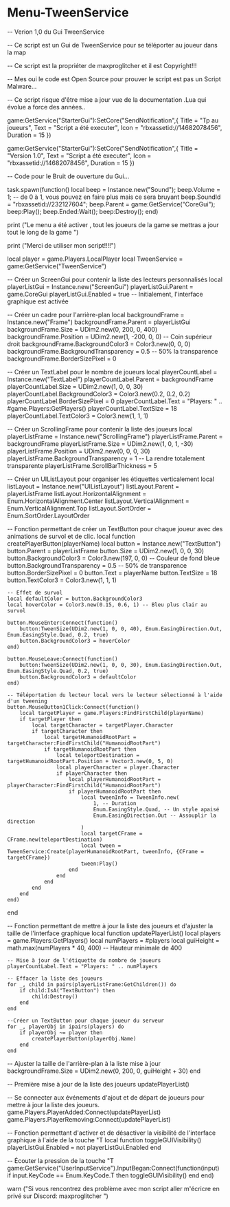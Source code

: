 # Menu-TweenService
-- Verion 1,0 du Gui TweenService

-- Ce script est un Gui de TweenService pour se téléporter au joueur dans la map 

-- Ce script est la propriéter de maxproglitcher et il est Copyright!!!

-- Mes oui le code est Open Source pour prouver le script est pas un Script Malware...

-- Ce script risque d'être mise a jour vue de la documentation .Lua qui évolue a force des années..

game:GetService("StarterGui"):SetCore("SendNotification",{
  Title = "Tp au joueurs", 
  Text = "Script a été executer", 
  Icon = "rbxassetid://14682078456",
  Duration = 15
})

game:GetService("StarterGui"):SetCore("SendNotification",{
  Title = "Version 1.0", 
  Text = "Script a été executer", 
  Icon = "rbxassetid://14682078456",
  Duration = 15
})
 
-- Code pour le Bruit de ouverture du Gui...

task.spawn(function()
  local beep = Instance.new("Sound");
  beep.Volume = 1; -- de 0 à 1, vous pouvez en faire plus mais ce sera bruyant
  beep.SoundId = "rbxassetid://232127604";
  beep.Parent = game:GetService("CoreGui");
  beep:Play();
  beep.Ended:Wait();
  beep:Destroy();
end)
 
print ("Le menu a été activer , tout les joueurs de la game se mettras a jour tout le long de la game ")
 
print ("Merci de utiliser mon script!!!!")
 
local player = game.Players.LocalPlayer
local TweenService = game:GetService("TweenService")
 
-- Créer un ScreenGui pour contenir la liste des lecteurs personnalisés
local playerListGui = Instance.new("ScreenGui")
playerListGui.Parent = game.CoreGui
playerListGui.Enabled = true -- Initialement, l'interface graphique est activée
 
-- Créer un cadre pour l'arrière-plan
local backgroundFrame = Instance.new("Frame")
backgroundFrame.Parent = playerListGui
backgroundFrame.Size = UDim2.new(0, 200, 0, 400)
backgroundFrame.Position = UDim2.new(1, -200, 0, 0) -- Coin supérieur droit
backgroundFrame.BackgroundColor3 = Color3.new(0, 0, 0)
backgroundFrame.BackgroundTransparency = 0.5 -- 50% la transparence
backgroundFrame.BorderSizePixel = 0
 
-- Créer un TextLabel pour le nombre de joueurs
local playerCountLabel = Instance.new("TextLabel")
playerCountLabel.Parent = backgroundFrame
playerCountLabel.Size = UDim2.new(1, 0, 0, 30)
playerCountLabel.BackgroundColor3 = Color3.new(0.2, 0.2, 0.2)
playerCountLabel.BorderSizePixel = 0
playerCountLabel.Text = "Players: " .. #game.Players:GetPlayers()
playerCountLabel.TextSize = 18
playerCountLabel.TextColor3 = Color3.new(1, 1, 1)
 
-- Créer un ScrollingFrame pour contenir la liste des joueurs
local playerListFrame = Instance.new("ScrollingFrame")
playerListFrame.Parent = backgroundFrame
playerListFrame.Size = UDim2.new(1, 0, 1, -30)
playerListFrame.Position = UDim2.new(0, 0, 0, 30)
playerListFrame.BackgroundTransparency = 1 -- La rendre totalement transparente
playerListFrame.ScrollBarThickness = 5
 
-- Créer un UIListLayout pour organiser les étiquettes verticalement
local listLayout = Instance.new("UIListLayout")
listLayout.Parent = playerListFrame
listLayout.HorizontalAlignment = Enum.HorizontalAlignment.Center
listLayout.VerticalAlignment = Enum.VerticalAlignment.Top
listLayout.SortOrder = Enum.SortOrder.LayoutOrder
 
-- Fonction permettant de créer un TextButton pour chaque joueur avec des animations de survol et de clic.
local function createPlayerButton(playerName)
    local button = Instance.new("TextButton")
    button.Parent = playerListFrame
    button.Size = UDim2.new(1, 0, 0, 30)
    button.BackgroundColor3 = Color3.new(197, 0, 0) -- Couleur de fond bleue
    button.BackgroundTransparency = 0.5 -- 50% de transparence
    button.BorderSizePixel = 0
    button.Text = playerName
    button.TextSize = 18
    button.TextColor3 = Color3.new(1, 1, 1)
 
    -- Effet de survol
    local defaultColor = button.BackgroundColor3
    local hoverColor = Color3.new(0.15, 0.6, 1) -- Bleu plus clair au survol
 
    button.MouseEnter:Connect(function()
        button:TweenSize(UDim2.new(1, 0, 0, 40), Enum.EasingDirection.Out, Enum.EasingStyle.Quad, 0.2, true)
        button.BackgroundColor3 = hoverColor
    end)
 
    button.MouseLeave:Connect(function()
        button:TweenSize(UDim2.new(1, 0, 0, 30), Enum.EasingDirection.Out, Enum.EasingStyle.Quad, 0.2, true)
        button.BackgroundColor3 = defaultColor
    end)
 
    -- Téléportation du lecteur local vers le lecteur sélectionné à l'aide d'un tweening
    button.MouseButton1Click:Connect(function()
        local targetPlayer = game.Players:FindFirstChild(playerName)
        if targetPlayer then
            local targetCharacter = targetPlayer.Character
            if targetCharacter then
                local targetHumanoidRootPart = targetCharacter:FindFirstChild("HumanoidRootPart")
                if targetHumanoidRootPart then
                    local teleportDestination = targetHumanoidRootPart.Position + Vector3.new(0, 5, 0)
                    local playerCharacter = player.Character
                    if playerCharacter then
                        local playerHumanoidRootPart = playerCharacter:FindFirstChild("HumanoidRootPart")
                        if playerHumanoidRootPart then
                            local tweenInfo = TweenInfo.new(
                                1, -- Duration
                                Enum.EasingStyle.Quad, -- Un style apaisé
                                Enum.EasingDirection.Out -- Assouplir la direction
                            )
                            local targetCFrame = CFrame.new(teleportDestination)
                            local tween = TweenService:Create(playerHumanoidRootPart, tweenInfo, {CFrame = targetCFrame})
                            tween:Play()
                        end
                    end
                end
            end
        end
    end)
end
 
-- Fonction permettant de mettre à jour la liste des joueurs et d'ajuster la taille de l'interface graphique
local function updatePlayerList()
    local players = game.Players:GetPlayers()
    local numPlayers = #players
    local guiHeight = math.max(numPlayers * 40, 400) -- Hauteur minimale de 400
 
    -- Mise à jour de l'étiquette du nombre de joueurs
    playerCountLabel.Text = "Players: " .. numPlayers
 
    -- Effacer la liste des joueurs
    for _, child in pairs(playerListFrame:GetChildren()) do
        if child:IsA("TextButton") then
            child:Destroy()
        end
    end
 
    --Créer un TextButton pour chaque joueur du serveur
    for _, playerObj in ipairs(players) do
        if playerObj ~= player then
            createPlayerButton(playerObj.Name)
        end
    end
 
  --  Ajuster la taille de l'arrière-plan à la liste mise à jour
    backgroundFrame.Size = UDim2.new(0, 200, 0, guiHeight + 30)
end
 
-- Première mise à jour de la liste des joueurs
updatePlayerList()
 
-- Se connecter aux événements d'ajout et de départ de joueurs pour mettre à jour la liste des joueurs.
game.Players.PlayerAdded:Connect(updatePlayerList)
game.Players.PlayerRemoving:Connect(updatePlayerList)
 
--  Fonction permettant d'activer et de désactiver la visibilité de l'interface graphique à l'aide de la touche "T
local function toggleGUIVisibility()
    playerListGui.Enabled = not playerListGui.Enabled
end
 
-- Écouter la pression de la touche "T
game:GetService("UserInputService").InputBegan:Connect(function(input)
    if input.KeyCode == Enum.KeyCode.T then
        toggleGUIVisibility()
    end
end)
 
warn ("Si vous rencontrez des problème avec mon script aller m'écricre en privé sur Discord: maxproglitcher ")
